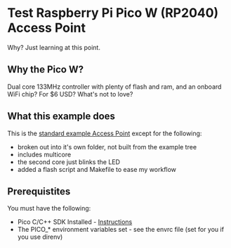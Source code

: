 # Test Raspberry Pi Pico W (RP2040) Access Point

Why?  Just learning at this point.

## Why the Pico W?

Dual core 133MHz controller with plenty of flash and ram, and an onboard WiFi chip?  For $6 USD? What's not to love?

## What this example does

This is the [standard example Access Point](https://github.com/raspberrypi/pico-examples/tree/master/pico_w/wifi/access_point) except for the following:

* broken out into it's own folder, not built from the example tree
* includes multicore
* the second core just blinks the LED
* added a flash script and Makefile to ease my workflow


## Prerequistites

You must have the following:

* Pico C/C++ SDK Installed - [Instructions](https://www.raspberrypi.com/documentation/microcontrollers/c_sdk.html)
* The PICO_* environment variables set - see the envrc file (set for you if you use direnv)

